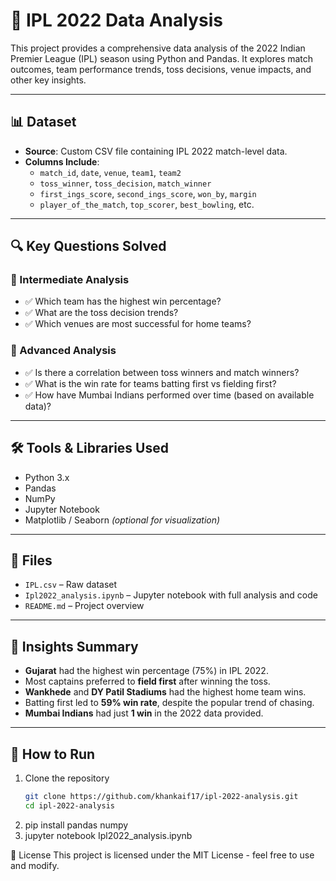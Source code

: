 # 🏏 IPL 2022 Data Analysis

This project provides a comprehensive data analysis of the 2022 Indian Premier League (IPL) season using Python and Pandas. It explores match outcomes, team performance trends, toss decisions, venue impacts, and other key insights.

---

## 📊 Dataset

- **Source**: Custom CSV file containing IPL 2022 match-level data.
- **Columns Include**:
  - `match_id`, `date`, `venue`, `team1`, `team2`
  - `toss_winner`, `toss_decision`, `match_winner`
  - `first_ings_score`, `second_ings_score`, `won_by`, `margin`
  - `player_of_the_match`, `top_scorer`, `best_bowling`, etc.

---

## 🔍 Key Questions Solved

### 🔹 Intermediate Analysis
- ✅ Which team has the highest win percentage?
- ✅ What are the toss decision trends?
- ✅ Which venues are most successful for home teams?

### 🔹 Advanced Analysis
- ✅ Is there a correlation between toss winners and match winners?
- ✅ What is the win rate for teams batting first vs fielding first?
- ✅ How have Mumbai Indians performed over time (based on available data)?

---

## 🛠️ Tools & Libraries Used

- Python 3.x  
- Pandas  
- NumPy  
- Jupyter Notebook  
- Matplotlib / Seaborn *(optional for visualization)*

---

## 📁 Files

- `IPL.csv` – Raw dataset
- `Ipl2022_analysis.ipynb` – Jupyter notebook with full analysis and code
- `README.md` – Project overview

---

## 📌 Insights Summary

- **Gujarat** had the highest win percentage (75%) in IPL 2022.
- Most captains preferred to **field first** after winning the toss.
- **Wankhede** and **DY Patil Stadiums** had the highest home team wins.
- Batting first led to **59% win rate**, despite the popular trend of chasing.
- **Mumbai Indians** had just **1 win** in the 2022 data provided.

---

## 🚀 How to Run

1. Clone the repository  
   ```bash
   git clone https://github.com/khankaif17/ipl-2022-analysis.git
   cd ipl-2022-analysis
2. pip install pandas numpy
3. jupyter notebook Ipl2022_analysis.ipynb

📌 License
This project is licensed under the MIT License - feel free to use and modify.
